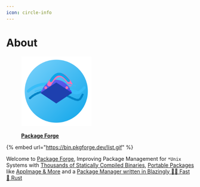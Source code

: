 ```yaml
---
icon: circle-info
---
```


# About



<figure><img src="../../.gitbook/assets/pkgforge (1).png" alt="" width="188"><figcaption><p><a href="https://github.com/pkgforge"><strong>Package Forge</strong></a></p></figcaption></figure>

{% embed url="https://bin.pkgforge.dev/list.gif" %}

Welcome to [Package Forge](https://github.com/pkgforge), Improving Package Management for `*Unix` Systems with [Thousands of Statically Compiled Binaries](https://github.com/Azathothas/Toolpacks), [Portable Packages](https://github.com/pkgforge/soarpkgs) like [AppImage & More](https://github.com/pkgforge/pkgcache) and a [Package Manager written in Blazingly 🚀🚀 Fast 🦀 Rust](https://github.com/pkgforge/soar)
